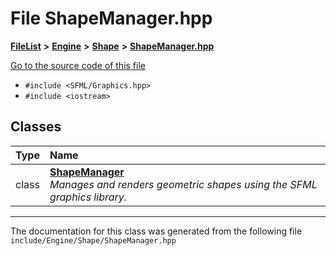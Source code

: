 

# File ShapeManager.hpp



[**FileList**](files.md) **>** [**Engine**](dir_7dd3fffce23fd825de4eb623b113c1bd.md) **>** [**Shape**](dir_d430bb2cf01387b823ae007b3e5a1c3c.md) **>** [**ShapeManager.hpp**](ShapeManager_8hpp.md)

[Go to the source code of this file](ShapeManager_8hpp_source.md)



* `#include <SFML/Graphics.hpp>`
* `#include <iostream>`















## Classes

| Type | Name |
| ---: | :--- |
| class | [**ShapeManager**](classShapeManager.md) <br>_Manages and renders geometric shapes using the SFML graphics library._  |



















































------------------------------
The documentation for this class was generated from the following file `include/Engine/Shape/ShapeManager.hpp`

